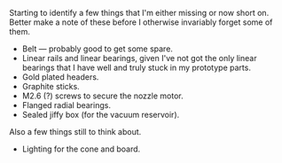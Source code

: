 Starting to identify a few things that I'm either missing or now short on. Better make a note of these before I otherwise invariably forget some of them.

- Belt — probably good to get some spare.
- Linear rails and linear bearings, given I've not got the only linear bearings that I have well and truly stuck in my prototype parts.
- Gold plated headers.
- Graphite sticks.
- M2.6 (?) screws to secure the nozzle motor.
- Flanged radial bearings.
- Sealed jiffy box (for the vacuum reservoir).

Also a few things still to think about.

- Lighting for the cone and board.